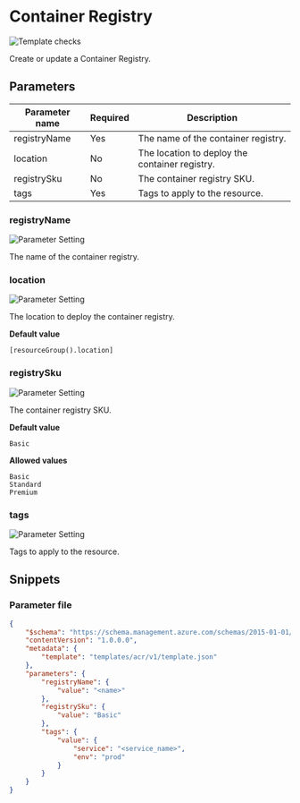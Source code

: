 # Container Registry

![Template checks](https://img.shields.io/badge/Template-Pass-green?style=flat-square)

Create or update a Container Registry.

## Parameters

Parameter name | Required | Description
-------------- | -------- | -----------
registryName   | Yes      | The name of the container registry.
location       | No       | The location to deploy the container registry.
registrySku    | No       | The container registry SKU.
tags           | Yes      | Tags to apply to the resource.

### registryName

![Parameter Setting](https://img.shields.io/badge/parameter-required-orange?style=flat-square)

The name of the container registry.

### location

![Parameter Setting](https://img.shields.io/badge/parameter-optional-green?style=flat-square)

The location to deploy the container registry.

**Default value**

```text
[resourceGroup().location]
```

### registrySku

![Parameter Setting](https://img.shields.io/badge/parameter-optional-green?style=flat-square)

The container registry SKU.

**Default value**

```text
Basic
```

**Allowed values**

```text
Basic
Standard
Premium
```

### tags

![Parameter Setting](https://img.shields.io/badge/parameter-required-orange?style=flat-square)

Tags to apply to the resource.

## Snippets

### Parameter file

```json
{
    "$schema": "https://schema.management.azure.com/schemas/2015-01-01/deploymentParameters.json#",
    "contentVersion": "1.0.0.0",
    "metadata": {
        "template": "templates/acr/v1/template.json"
    },
    "parameters": {
        "registryName": {
            "value": "<name>"
        },
        "registrySku": {
            "value": "Basic"
        },
        "tags": {
            "value": {
                "service": "<service_name>",
                "env": "prod"
            }
        }
    }
}
```
